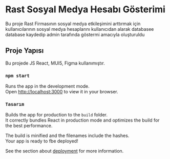 # Rast Sosyal Medya Hesabı Gösterimi

Bu proje Rast Firmasının sosyal medya etkileşimini arttırmak için  kullanıcılarının sosyal medya hesaplarını kullanıcıdan alarak databasee database kaydedip admin tarafında göstermi amacıyla oluşturuldu

## Proje Yapısı
Bu projede JS React, MUI5, Figma kullanımıştır.

### `npm start`

Runs the app in the development mode.\
Open [http://localhost:3000](http://localhost:3000) to view it in your browser.





### `Tasarım`

Builds the app for production to the `build` folder.\
It correctly bundles React in production mode and optimizes the build for the best performance.

The build is minified and the filenames include the hashes.\
Your app is ready to fbe deployed!

See the section about [deployment](https://facebook.github.io/create-react-app/docs/deployment) for more information.


